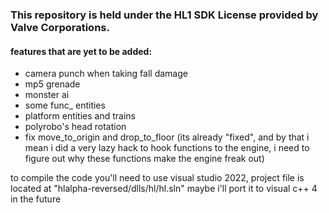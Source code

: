 ### This repository is held under the HL1 SDK License provided by Valve Corporations.

#### features that are yet to be added:
- camera punch when taking fall damage
- mp5 grenade
- monster ai
- some func_ entities
- platform entities and trains
- polyrobo's head rotation
- fix move_to_origin and drop_to_floor (its already "fixed", and by that i mean i did a very lazy hack to hook functions to the engine, i need to figure out why these functions make the engine freak out)

to compile the code you'll need to use visual studio 2022, project file is located at "hlalpha-reversed/dlls/hl/hl.sln"
maybe i'll port it to visual c++ 4 in the future